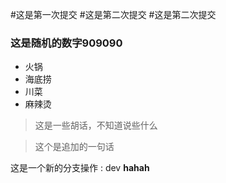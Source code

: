 #这是第一次提交
#这是第二次提交
#这是第二次提交
### 这是随机的数字909090

+ 火锅
+ 海底捞
+ 川菜
+ 麻辣烫

> 这是一些胡话，不知道说些什么

> 这个是追加的一句话


这是一个新的分支操作 : dev
<b>hahah</b>
